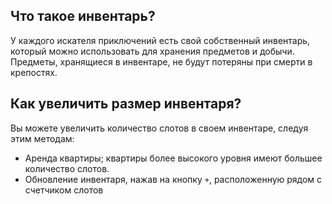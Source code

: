 ## Что такое инвентарь?

У каждого искателя приключений есть свой собственный инвентарь, который можно использовать для хранения предметов и добычи. Предметы, хранящиеся в инвентаре, не будут потеряны при смерти в крепостях.

## Как увеличить размер инвентаря?

Вы можете увеличить количество слотов в своем инвентаре, следуя этим методам:

- Аренда квартиры; квартиры более высокого уровня имеют большее количество слотов.
- Обновление инвентаря, нажав на кнопку `+`, расположенную рядом с счетчиком слотов
